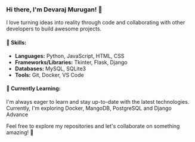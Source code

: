 ### Hi there, I'm Devaraj Murugan! 👋

I love turning ideas into reality through code and collaborating with other developers to build awesome projects.

#### 🚀 Skills:

- **Languages:** Python, JavaScript, HTML, CSS
- **Frameworks/Libraries:** Tkinter, Flask, Django
- **Databases:** MySQL, SQLite3
- **Tools:** Git, Docker, VS Code


#### 🌱 Currently Learning:

I'm always eager to learn and stay up-to-date with the latest technologies. Currently, I'm exploring Docker, MangoDB, PostgreSQL and Django Advance

Feel free to explore my repositories and let's collaborate on something amazing! 🚀
